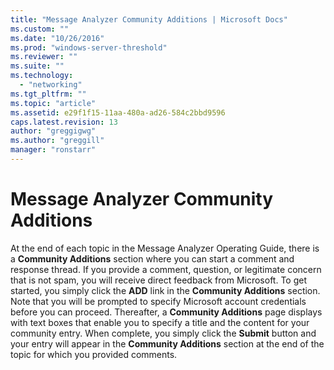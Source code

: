 ```yaml
---
title: "Message Analyzer Community Additions | Microsoft Docs"
ms.custom: ""
ms.date: "10/26/2016"
ms.prod: "windows-server-threshold"
ms.reviewer: ""
ms.suite: ""
ms.technology: 
  - "networking"
ms.tgt_pltfrm: ""
ms.topic: "article"
ms.assetid: e29f1f15-11aa-480a-ad26-584c2bbd9596
caps.latest.revision: 13
author: "greggigwg"
ms.author: "greggill"
manager: "ronstarr"
---
```

# Message Analyzer Community Additions
At the end of each topic in the Message Analyzer Operating Guide, there is a **Community Additions** section where you can start a comment and response thread. If you provide a comment, question, or legitimate concern that is not spam, you will receive direct feedback from Microsoft. To get started, you simply click the **ADD** link in the **Community Additions** section. Note that you will be prompted to specify Microsoft account credentials before you can proceed. Thereafter, a **Community Additions** page displays with text boxes that enable you to specify a title and the content for your community entry. When complete, you simply click the **Submit** button and your entry will appear in the **Community Additions** section at the end of the topic for which you provided comments.